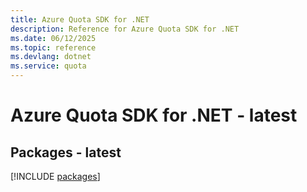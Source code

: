 ```yaml
---
title: Azure Quota SDK for .NET
description: Reference for Azure Quota SDK for .NET
ms.date: 06/12/2025
ms.topic: reference
ms.devlang: dotnet
ms.service: quota
---
```

# Azure Quota SDK for .NET - latest
## Packages - latest
[!INCLUDE [packages](quota-index.md)]